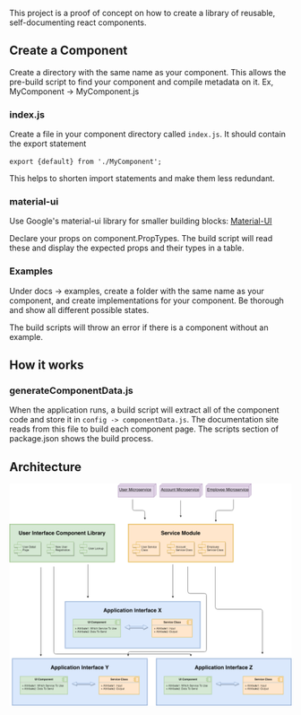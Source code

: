 This project is a proof of concept on how to create a library of reusable, self-documenting react components.

## Create a Component

Create a directory with the same name as your component.  This allows the pre-build script to find your component and compile metadata on it. Ex, MyComponent -> MyComponent.js

### index.js

Create a file in your component directory called `index.js`.  It should contain the export statement 

`export {default} from './MyComponent';`

This helps to shorten import statements and make them less redundant.

### material-ui

Use Google's material-ui library for smaller building blocks: [Material-UI](https://material-ui.com/)

Declare your props on component.PropTypes. The build script will read these and display the expected props and their types in a table.

### Examples

Under docs -> examples, create a folder with the same name as your component, and create implementations for your component.  Be thorough and show all different possible states.

The build scripts will throw an error if there is a component without an example.

## How it works

### generateComponentData.js

When the application runs, a build script will extract all of the component code and store it in `config -> componentData.js`. The documentation site reads from this file to build each component page.  The scripts section of package.json shows the build process.

## Architecture

![Component Architecture](component-architecture.png)